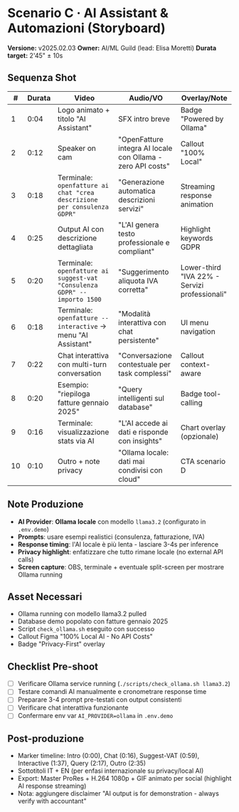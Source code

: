 # Scenario C · AI Assistant & Automazioni (Storyboard)

**Versione:** v2025.02.03
**Owner:** AI/ML Guild (lead: Elisa Moretti)
**Durata target:** 2'45" ± 10s

## Sequenza Shot
| # | Durata | Video | Audio/VO | Overlay/Note |
|---|--------|-------|----------|--------------|
| 1 | 0:04 | Logo animato + titolo "AI Assistant" | SFX intro breve | Badge "Powered by Ollama" |
| 2 | 0:12 | Speaker on cam | "OpenFatture integra AI locale con Ollama - zero API costs" | Callout "100% Local" |
| 3 | 0:18 | Terminale: `openfatture ai chat "crea descrizione per consulenza GDPR"` | "Generazione automatica descrizioni servizi" | Streaming response animation |
| 4 | 0:25 | Output AI con descrizione dettagliata | "L'AI genera testo professionale e compliant" | Highlight keywords GDPR |
| 5 | 0:20 | Terminale: `openfatture ai suggest-vat "Consulenza GDPR" --importo 1500` | "Suggerimento aliquota IVA corretta" | Lower-third "IVA 22% - Servizi professionali" |
| 6 | 0:18 | Terminale: `openfatture --interactive` → menu "AI Assistant" | "Modalità interattiva con chat persistente" | UI menu navigation |
| 7 | 0:22 | Chat interattiva con multi-turn conversation | "Conversazione contestuale per task complessi" | Callout context-aware |
| 8 | 0:20 | Esempio: "riepiloga fatture gennaio 2025" | "Query intelligenti sul database" | Badge tool-calling |
| 9 | 0:16 | Terminale: visualizzazione stats via AI | "L'AI accede ai dati e risponde con insights" | Chart overlay (opzionale) |
| 10 | 0:10 | Outro + note privacy | "Ollama locale: dati mai condivisi con cloud" | CTA scenario D |

## Note Produzione
- **AI Provider**: **Ollama locale** con modello `llama3.2` (configurato in `.env.demo`)
- **Prompts**: usare esempi realistici (consulenza, fatturazione, IVA)
- **Response timing**: l'AI locale è più lenta - lasciare 3-4s per inference
- **Privacy highlight**: enfatizzare che tutto rimane locale (no external API calls)
- **Screen capture**: OBS, terminale + eventuale split-screen per mostrare Ollama running

## Asset Necessari
- Ollama running con modello llama3.2 pulled
- Database demo popolato con fatture gennaio 2025
- Script `check_ollama.sh` eseguito con successo
- Callout Figma "100% Local AI - No API Costs"
- Badge "Privacy-First" overlay

## Checklist Pre-shoot
- [ ] Verificare Ollama service running (`./scripts/check_ollama.sh llama3.2`)
- [ ] Testare comandi AI manualmente e cronometrare response time
- [ ] Preparare 3-4 prompt pre-testati con output consistenti
- [ ] Verificare chat interattiva funzionante
- [ ] Confermare env var `AI_PROVIDER=ollama` in `.env.demo`

## Post-produzione
- Marker timeline: Intro (0:00), Chat (0:16), Suggest-VAT (0:59), Interactive (1:37), Query (2:17), Outro (2:35)
- Sottotitoli IT + EN (per enfasi internazionale su privacy/local AI)
- Export: Master ProRes + H.264 1080p + GIF animato per social (highlight AI response streaming)
- Nota: aggiungere disclaimer "AI output is for demonstration - always verify with accountant"
